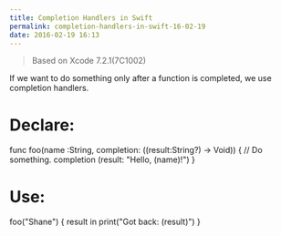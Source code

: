 ```yaml
---
title: Completion Handlers in Swift
permalink: completion-handlers-in-swift-16-02-19
date: 2016-02-19 16:13
---
```



> Based on Xcode 7.2.1(7C1002)

If we want to do something only after a function is completed, we use completion handlers.


# Declare:

 func foo(name :String, completion: ((result:String?) -> Void)) { // Do something. completion (result: "Hello, \(name)!") }


# Use:

 foo("Shane") { result in print("Got back: \(result)") }



